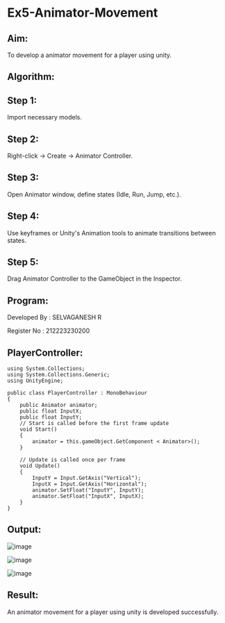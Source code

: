# Ex5-Animator-Movement

## Aim:

To develop a animator movement for a player using unity.

## Algorithm:

## Step 1:
Import necessary models.

## Step 2:
Right-click -> Create -> Animator Controller.

## Step 3:
Open Animator window, define states (Idle, Run, Jump, etc.).

## Step 4:
Use keyframes or Unity's Animation tools to animate transitions between states.

## Step 5:
Drag Animator Controller to the GameObject in the Inspector.

## Program:

Developed By  : SELVAGANESH R

Register No   : 212223230200

## PlayerController:

```
using System.Collections;
using System.Collections.Generic;
using UnityEngine;

public class PlayerController : MonoBehaviour
{
    public Animator animator;
    public float InputX;
    public float InputY;
    // Start is called before the first frame update
    void Start()
    {
        animator = this.gameObject.GetComponent < Animator>();
    }

    // Update is called once per frame
    void Update()
    {
        InputY = Input.GetAxis("Vertical");
        InputX = Input.GetAxis("Horizontal");
        animator.SetFloat("InputY", InputY);
        animator.SetFloat("InputX", InputX);
    }
}
```

## Output:

![image](https://github.com/user-attachments/assets/67bc444b-5cf5-4884-8bd8-0c9c3fa3653d)

![image](https://github.com/user-attachments/assets/20d7efe1-f3ab-4901-a21d-5f56864b29a3)

![image](https://github.com/user-attachments/assets/46441085-40b7-4407-b7fa-2ca8dfb90972)

## Result:

An animator movement for a player using unity is developed successfully.
